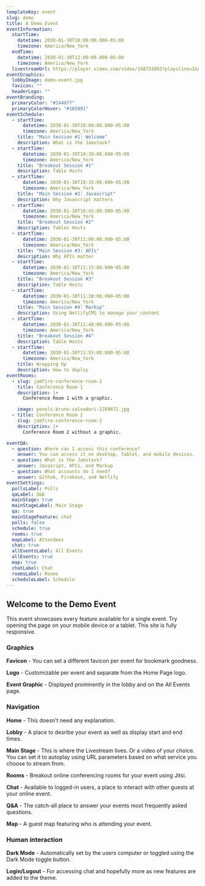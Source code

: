 ```yaml
---
templateKey: event
slug: demo
title: A Demo Event
eventInformation:
  startTime:
    datetime: 2030-01-30T10:00:00.000-05:00
    timezone: America/New_York
  endTime:
    datetime: 2030-01-30T12:00:00.000-05:00
    timezone: America/New_York
  livestreamUrl: https://player.vimeo.com/video/348733803?playsline=1&quality=1080p&autoplay=1&muted=0
eventGraphics:
  lobbyImage: demo-event.jpg
  favicon: ""
  headerLogo: ""
eventBranding:
  primaryColor: "#144d7f"
  primaryColorHover: "#165891"
eventSchedule:
  - startTime:
      datetime: 2030-01-30T10:00:00.000-05:00
      timezone: America/New_York
    title: "Main Session #1: Welcome"
    description: What is the Jamstack?
  - startTime:
      datetime: 2030-01-30T10:30:00.000-05:00
      timezone: America/New_York
    title: "Breakout Session #1"
    description: Table Hosts
  - startTime:
      datetime: 2030-01-30T10:35:00.000-05:00
      timezone: America/New_York
    title: "Main Session #2: Javascript"
    description: Why Javascript matters
  - startTime:
      datetime: 2030-01-30T10:45:00.000-05:00
      timezone: America/New_York
    title: "Breakout Session #2"
    description: Tables Hosts
  - startTime:
      datetime: 2030-01-30T11:00:00.000-05:00
      timezone: America/New_York
    title: "Main Session #3: APIs"
    description: Why APIs matter
  - startTime:
      datetime: 2030-01-30T11:15:00.000-05:00
      timezone: America/New_York
    title: "Breakout Session #3"
    description: Table Hosts
  - startTime:
      datetime: 2030-01-30T11:30:00.000-05:00
      timezone: America/New_York
    title: "Main Session #4: Markup"
    description: Using NetlifyCMS to manage your content
  - startTime:
      datetime: 2030-01-30T11:40:00.000-05:00
      timezone: America/New_York
    title: "Breakout Session #4"
    description: Table Hosts
  - startTime:
      datetime: 2030-01-30T11:55:00.000-05:00
      timezone: America/New_York
    title: Wrapping Up
    description: How to deploy
eventRooms:
  - slug: jamfire-conference-room-1
    title: Conference Room 1
    description: |+
      Conference Room 1 with a graphic.

    image: pexels-bruno-salvadori-2269872.jpg
  - title: Conference Room 2
    slug: jamfire-conference-room-2
    description: |+
      Conference Room 2 without a graphic.

eventQA:
  - question: Where can I access this conference?
    answer: You can access it on desktop, tablet, and mobile devices.
  - question: What is the Jamstack?
    answer: Javasript, APIs, and Markup
  - question: What accounts do I need?
    answer: Github, Firebase, and Netlify
eventSettings:
  pollsLabel: Polls
  qaLabel: Q&A
  mainStage: true
  mainStageLabel: Main Stage
  qa: true
  mainStageFeature: chat
  polls: false
  schedule: true
  rooms: true
  mapLabel: Attendees
  chat: true
  allEventsLabel: All Events
  allEvents: true
  map: true
  chatLabel: Chat
  roomsLabel: Rooms
  scheduleLabel: Schedule
---
```


## Welcome to the Demo Event

This event showcases every feature available for a single event. Try opening the page on your mobile device or a tablet. This site is fully responsive.

### Graphics

**Favicon** - You can set a different favicon per event for bookmark goodness.

**Logo** - Customizable per event and separate from the Home Page logo.

**Event Graphic** - Displayed prominently in the lobby and on the All Events page.

### Navigation

**Home** - This doesn't need any explanation.

**Lobby** - A place to desribe your event as well as display start and end times.

**Main Stage** - This is where the Livestream lives. Or a video of your choice. You can set it to autoplay using URL parameters based on what service you choose to stream from.

**Rooms** - Breakout online conferencing rooms for your event using Jitsi.

**Chat** - Available to logged-in users, a place to interact with other guests at your online event.

**Q&A** - The catch-all place to answer your events most frequently asked questions.

**Map** - A guest map featuring who is attending your event.

### Human interaction

**Dark Mode** - Automatically set by the users computer or toggled using the Dark Mode toggle button.

**Login/Logout** - For accessing chat and hopefully more as new features are added to the theme.
